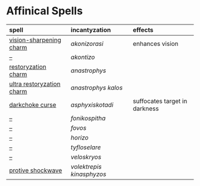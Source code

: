 # Affinical Spells

| spell | incantyzation | effects |
| :---- | :------------ | :------ |
| [vision-sharpening charm](spells/akonizorasi.md) | *akonizorasi* | enhances vision |
| [–](spells/akontizo.md) | *akontizo* | |
| [restoryzation charm](spells/anastrophys.md) | *anastrophys* | |
| [ultra restoryzation charm](spells/anastrophys%20kalos.md) | *anastrophys kalos* | |
| [darkchoke curse](spells/asphyxiskotadi.md) | *asphyxiskotadi* | suffocates target in darkness |
| [–](spells/fonikospitha.md) | *fonikospitha* | |
| [–](spells/fovos.md) | *fovos* | |
| [–](spells/horizo.md) | *horizo* | |
| [–](spells/tyfloselare.md) | *tyfloselare* | |
| [–](spells/veloskryos.md) | *veloskryos* | |
| [protive shockwave](spells/volektrepis%20kinasphyzos.md) | *volektrepis kinasphyzos* | |

